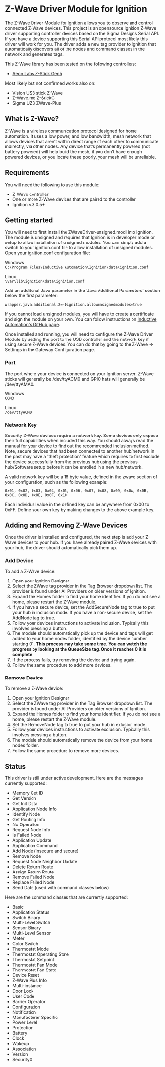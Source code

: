 # Z-Wave Driver Module for Ignition
The Z-Wave Driver Module for Ignition allows you to observe and control connected Z-Wave devices. This project is an opensource Ignition Z-Wave driver supporting controller devices based on the Sigma Designs Serial API. If you have a device supporting this Serial API protocol most likely this driver will work for you. The driver adds a new tag provider to Ignition that automatically discovers all of the nodes and command classes in the network and generates tags.

This Z-Wave library has been tested on the following controllers:  

- [Aeon Labs Z-Stick Gen5](https://aeotec.com/z-wave-usb-stick/)

Most likely but not confirmed works also on:

- Vision USB stick Z-Wave
- Z-Wave.me Z-StickC
- Sigma UZB ZWave-Plus

## What is Z-Wave?
Z-Wave is a wireless communication protocol designed for home automation. It uses a low power, and low bandwidth, mesh network that allows devices that aren’t within direct range of each other to communicate indirectly, via other nodes. Any device that’s permanently powered (not battery powered) will help build the mesh, if you don’t have enough powered devices, or you locate these poorly, your mesh will be unreliable.

## Requirements
You will need the following to use this module:

 - Z-Wave controller
 - One or more Z-Wave devices that are paired to the controller
 - Ignition v.8.0.5+

## Getting started
You will need to first install the ZWaveDriver-unsigned.modl into Ignition. The module is unsigned and requires that Ignition is in developer mode or setup to allow installation of unsigned modules. You can simply add a switch to your ignition.conf file to allow installation of unsigned modules. Open your ignition.conf configuration file:

Windows  
`C:\Program Files\Inductive Automation\Ignition\data\ignition.conf`

Linux  
`\var\lib\ignition\data\ignition.conf`

Add an additonal Java parameter in the 'Java Additional Parameters' section below the first parameter:

`wrapper.java.additional.2=-Dignition.allowunsignedmodules=true`

If you cannot load unsigned modules, you will have to create a certificate and sign the module on your own. You can follow instructions on [Inductive Automation's GitHub page](https://github.com/inductiveautomation/module-signer).

Once installed and running, you will need to configure the Z-Wave Driver Module by setting the port to the USB controller and the network key if using secure Z-Wave devices. You can do that by going to the Z-Wave -> Settings in the Gateway Configuration page.

### Port
The port where your device is connected on your Ignition server. Z-Wave sticks will generally be /dev/ttyACM0 and GPIO hats will generally be /dev/ttyAMA0.

Windows  
`COM3`

Linux  
`/dev/ttyACM0`

### Network Key
Security Z-Wave devices require a network key. Some devices only expose their full capabilities when included this way. You should always read the manual for your device to find out the recommended inclusion method. Note, secure devices that had been connected to another hub/network in the past may have a 'theft protection' feature which requires to first exclude the device successfully from the previous hub using the previous hub/Software setup before it can be enrolled in a new hub/network.

A valid network key will be a 16 byte value, defined in the zwave section of your configuration, such as the following example:

`0x01, 0x02, 0x03, 0x04, 0x05, 0x06, 0x07, 0x08, 0x09, 0x0A, 0x0B, 0x0C, 0x0D, 0x0E, 0x0F, 0x10`

Each individual value in the defined key can be anywhere from 0x00 to 0xFF. Define your own key by making changes to the above example key.

## Adding and Removing Z-Wave Devices
Once the driver is installed and configured, the next step is add your Z-Wave devices to your hub. If you have already paired Z-Wave devices with your hub, the driver should automatically pick them up. 

### Add Device
To add a Z-Wave device:
1. Open your Ignition Designer
2. Select the ZWave tag provider in the Tag Browser dropdown list. The provider is found under All Providers on older versions of Ignition.
3. Expand the Homes folder to find your home identifier. If you do not see a home, please restart the Z-Wave module.
4. If you have a secure device, set the AddSecureNode tag to true to put your hub in inclusion mode. If you have a non-secure device, set the AddNode tag to true. 
5. Follow your devices instructions to activate inclusion. Typically this involves pressing a button.
6. The module should automatically pick up the device and tags will get added to your home nodes folder, identified by the device number starting 01. **This process may take some time. You can watch the progress by looking at the QueueSize tag. Once it reaches 0 it is complete.**
7. If the process fails, try removing the device and trying again.
8. Follow the same procedure to add more devices.

### Remove Device
To remove a Z-Wave device:
1. Open your Ignition Designer
2. Select the ZWave tag provider in the Tag Browser dropdown list. The provider is found under All Providers on older versions of Ignition.
3. Expand the Homes folder to find your home identifier. If you do not see a home, please restart the Z-Wave module.
4. Set the RemoveNode tag to true to put your hub in exlusion mode.
5. Follow your devices instructions to activate exclusion. Typically this involves pressing a button.
6. The module should automatically remove the device from your home nodes folder.
7. Follow the same procedure to remove more devices.

## Status
This driver is still under active development. Here are the messages currently supported:

- Memory Get ID
- Get Version
- Get Init Data
- Application Node Info
- Identify Node
- Get Routing Info
- No Operation
- Request Node Info
- Is Failed Node
- Application Update
- Application Command
- Add Node (insecure and secure)
- Remove Node
- Request Node Neighbor Update
- Delete Return Route
- Assign Return Route
- Remove Failed Node
- Replace Failed Node
- Send Date (used with command classes below)

Here are the command classes that are currently supported:

- Basic
- Application Status
- Switch Binary
- Multi-Level Switch
- Sensor Binary
- Multi-Level Sensor
- Meter
- Color Switch
- Thermostat Mode
- Thermostat Operating State
- Thermostat Setpoint
- Thermostat Fan Mode
- Thermostat Fan State
- Device Reset
- Z-Wave Plus Info
- Multi-instance
- Door Lock
- User Code
- Barrier Operator
- Configuration
- Notification
- Manufacturer Specific
- Power Level
- Protection
- Battery
- Clock
- Wakeup
- Association
- Version
- Security0
